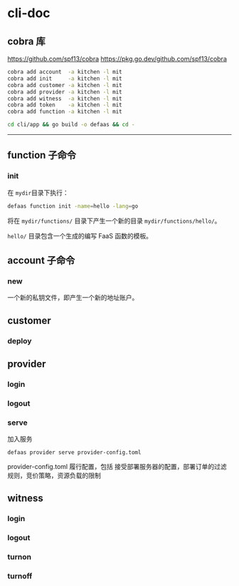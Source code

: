 # cli-doc

## cobra 库

https://github.com/spf13/cobra
https://pkg.go.dev/github.com/spf13/cobra


```bash
cobra add account  -a kitchen -l mit
cobra add init     -a kitchen -l mit
cobra add customer -a kitchen -l mit
cobra add provider -a kitchen -l mit
cobra add witness  -a kitchen -l mit
cobra add token    -a kitchen -l mit
cobra add function -a kitchen -l mit
```


```bash
cd cli/app && go build -o defaas && cd -
```


----------------


## function 子命令

### init

在 `mydir`目录下执行：  

```bash
defaas function init -name=hello -lang=go 
```

将在 `mydir/functions/` 目录下产生一个新的目录 `mydir/functions/hello/`。

`hello/` 目录包含一个生成的编写 FaaS 函数的模板。





## account 子命令

### new

一个新的私钥文件，即产生一个新的地址账户。



## customer


### deploy





## provider

### login



### logout



### serve

加入服务

```
defaas provider serve provider-config.toml
```

provider-config.toml  履行配置，包括 接受部署服务器的配置，部署订单的过滤规则，竞价策略，资源负载的限制





## witness

### login



### logout



### turnon



### turnoff

